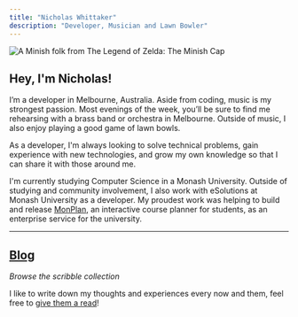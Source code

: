 ```yaml
---
title: "Nicholas Whittaker"
description: "Developer, Musician and Lawn Bowler"
---
```


<span class='profile-image'>![A Minish folk from The Legend of Zelda: The Minish Cap](/media/nicholas.png)</span>

## Hey, I'm Nicholas!

I’m a developer in Melbourne, Australia. Aside from coding, music is my strongest passion. Most evenings of the week, you’ll be sure to find me rehearsing with a brass band or orchestra in Melbourne. Outside of music, I also enjoy playing a good game of lawn bowls.

As a developer, I'm always looking to solve technical problems, gain experience with new technologies, and grow my own knowledge so that I can share it with those around me.

I'm currently studying Computer Science in a Monash University. Outside of studying and community involvement, I also work with eSolutions at Monash University as a developer. My proudest work was helping to build and release [MonPlan](https://monplan.apps.monash.edu/), an interactive course planner for students, as an enterprise service for the university.

<!--

---

## Contact

_Send me a postcard, drop me a line..._

---

## [Resume](/resume/)

This is located on a separate page, where you can [read and print it](/resume/).

If you would like to know more, try [reaching out to me](#contact)!

-->

---

## [Blog](/blog/)

_Browse the scribble collection_

I like to write down my thoughts and experiences every now and them, feel free to [give them a read](/blog/)!

